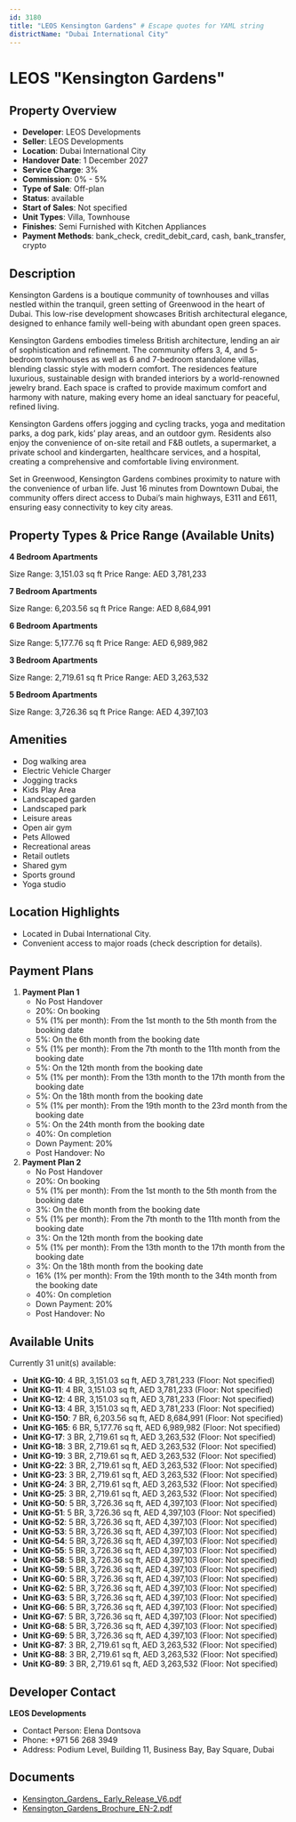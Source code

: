 ```yaml
---
id: 3180
title: "LEOS Kensington Gardens" # Escape quotes for YAML string
districtName: "Dubai International City"
---
```


# LEOS "Kensington Gardens"

## Property Overview
- **Developer**: LEOS Developments
- **Seller**: LEOS Developments
- **Location**: Dubai International City
- **Handover Date**: 1 December 2027
- **Service Charge**: 3%
- **Commission**: 0% - 5%
- **Type of Sale**: Off-plan
- **Status**: available
- **Start of Sales**: Not specified
- **Unit Types**: Villa, Townhouse
- **Finishes**: Semi Furnished with Kitchen Appliances
- **Payment Methods**: bank_check, credit_debit_card, cash, bank_transfer, crypto

## Description
Kensington Gardens is a boutique community of townhouses and villas nestled within the tranquil, green setting of Greenwood in the heart of Dubai. This low-rise development showcases British architectural elegance, designed to enhance family well-being with abundant open green spaces.

Kensington Gardens embodies timeless British architecture, lending an air of sophistication and refinement. The community offers 3, 4, and 5-bedroom townhouses as well as 6 and 7-bedroom standalone villas, blending classic style with modern comfort. The residences feature luxurious, sustainable design with branded interiors by a world-renowned jewelry brand. Each space is crafted to provide maximum comfort and harmony with nature, making every home an ideal sanctuary for peaceful, refined living.

Kensington Gardens offers jogging and cycling tracks, yoga and meditation parks, a dog park, kids’ play areas, and an outdoor gym. Residents also enjoy the convenience of on-site retail and F&B outlets, a supermarket, a private school and kindergarten, healthcare services, and a hospital, creating a comprehensive and comfortable living environment.

Set in Greenwood, Kensington Gardens combines proximity to nature with the convenience of urban life. Just 16 minutes from Downtown Dubai, the community offers direct access to Dubai’s main highways, E311 and E611, ensuring easy connectivity to key city areas.

## Property Types & Price Range (Available Units)
**4 Bedroom Apartments**

Size Range: 3,151.03 sq ft
Price Range: AED 3,781,233

**7 Bedroom Apartments**

Size Range: 6,203.56 sq ft
Price Range: AED 8,684,991

**6 Bedroom Apartments**

Size Range: 5,177.76 sq ft
Price Range: AED 6,989,982

**3 Bedroom Apartments**

Size Range: 2,719.61 sq ft
Price Range: AED 3,263,532

**5 Bedroom Apartments**

Size Range: 3,726.36 sq ft
Price Range: AED 4,397,103

## Amenities
- Dog walking area
- Electric Vehicle Charger
- Jogging tracks
- Kids Play Area
- Landscaped garden
- Landscaped park
- Leisure areas
- Open air gym
- Pets Allowed
- Recreational areas
- Retail outlets
- Shared gym
- Sports ground
- Yoga studio

## Location Highlights
- Located in Dubai International City.
- Convenient access to major roads (check description for details).

## Payment Plans
1. **Payment Plan 1**
   - No Post Handover
   - 20%: On booking
   - 5% (1% per month): From the 1st month to the 5th month from the booking date
   - 5%: On the 6th month from the booking date
   - 5% (1% per month): From the 7th month to the 11th month from the booking date
   - 5%: On the 12th month from the booking date
   - 5% (1% per month): From the 13th month to the 17th month from the booking date
   - 5%: On the 18th month from the booking date
   - 5% (1% per month): From the 19th month to the 23rd month from the booking date
   - 5%: On the 24th month from the booking date
   - 40%: On completion
   - Down Payment: 20%
   - Post Handover: No
2. **Payment Plan 2**
   - No Post Handover
   - 20%: On booking
   - 5% (1% per month): From the 1st month to the 5th month from the booking date
   - 3%: On the 6th month from the booking date
   - 5% (1% per month): From the 7th month to the 11th month from the booking date
   - 3%: On the 12th month from the booking date
   - 5% (1% per month): From the 13th month to the 17th month from the booking date
   - 3%: On the 18th month from the booking date
   - 16% (1% per month): From the 19th month to the 34th month from the booking date
   - 40%: On completion
   - Down Payment: 20%
   - Post Handover: No

## Available Units
Currently 31 unit(s) available:
- **Unit KG-10**: 4 BR, 3,151.03 sq ft, AED 3,781,233 (Floor: Not specified)
- **Unit KG-11**: 4 BR, 3,151.03 sq ft, AED 3,781,233 (Floor: Not specified)
- **Unit KG-12**: 4 BR, 3,151.03 sq ft, AED 3,781,233 (Floor: Not specified)
- **Unit KG-13**: 4 BR, 3,151.03 sq ft, AED 3,781,233 (Floor: Not specified)
- **Unit KG-150**: 7 BR, 6,203.56 sq ft, AED 8,684,991 (Floor: Not specified)
- **Unit KG-165**: 6 BR, 5,177.76 sq ft, AED 6,989,982 (Floor: Not specified)
- **Unit KG-17**: 3 BR, 2,719.61 sq ft, AED 3,263,532 (Floor: Not specified)
- **Unit KG-18**: 3 BR, 2,719.61 sq ft, AED 3,263,532 (Floor: Not specified)
- **Unit KG-19**: 3 BR, 2,719.61 sq ft, AED 3,263,532 (Floor: Not specified)
- **Unit KG-22**: 3 BR, 2,719.61 sq ft, AED 3,263,532 (Floor: Not specified)
- **Unit KG-23**: 3 BR, 2,719.61 sq ft, AED 3,263,532 (Floor: Not specified)
- **Unit KG-24**: 3 BR, 2,719.61 sq ft, AED 3,263,532 (Floor: Not specified)
- **Unit KG-25**: 3 BR, 2,719.61 sq ft, AED 3,263,532 (Floor: Not specified)
- **Unit KG-50**: 5 BR, 3,726.36 sq ft, AED 4,397,103 (Floor: Not specified)
- **Unit KG-51**: 5 BR, 3,726.36 sq ft, AED 4,397,103 (Floor: Not specified)
- **Unit KG-52**: 5 BR, 3,726.36 sq ft, AED 4,397,103 (Floor: Not specified)
- **Unit KG-53**: 5 BR, 3,726.36 sq ft, AED 4,397,103 (Floor: Not specified)
- **Unit KG-54**: 5 BR, 3,726.36 sq ft, AED 4,397,103 (Floor: Not specified)
- **Unit KG-55**: 5 BR, 3,726.36 sq ft, AED 4,397,103 (Floor: Not specified)
- **Unit KG-58**: 5 BR, 3,726.36 sq ft, AED 4,397,103 (Floor: Not specified)
- **Unit KG-59**: 5 BR, 3,726.36 sq ft, AED 4,397,103 (Floor: Not specified)
- **Unit KG-60**: 5 BR, 3,726.36 sq ft, AED 4,397,103 (Floor: Not specified)
- **Unit KG-62**: 5 BR, 3,726.36 sq ft, AED 4,397,103 (Floor: Not specified)
- **Unit KG-63**: 5 BR, 3,726.36 sq ft, AED 4,397,103 (Floor: Not specified)
- **Unit KG-66**: 5 BR, 3,726.36 sq ft, AED 4,397,103 (Floor: Not specified)
- **Unit KG-67**: 5 BR, 3,726.36 sq ft, AED 4,397,103 (Floor: Not specified)
- **Unit KG-68**: 5 BR, 3,726.36 sq ft, AED 4,397,103 (Floor: Not specified)
- **Unit KG-69**: 5 BR, 3,726.36 sq ft, AED 4,397,103 (Floor: Not specified)
- **Unit KG-87**: 3 BR, 2,719.61 sq ft, AED 3,263,532 (Floor: Not specified)
- **Unit KG-88**: 3 BR, 2,719.61 sq ft, AED 3,263,532 (Floor: Not specified)
- **Unit KG-89**: 3 BR, 2,719.61 sq ft, AED 3,263,532 (Floor: Not specified)

## Developer Contact
**LEOS Developments**
- Contact Person: Elena Dontsova
- Phone: +971 56 268 3949
- Address: Podium Level, Building 11, Business Bay, Bay Square, Dubai

## Documents
- [Kensington_Gardens_ Early_Release_V6.pdf](https://cdn.geniemap.net/2024/09/26/zjDXMpywomTSZUyXXMLH86pchoRMxtimtFhzq1sE.pdf)
- [Kensington_Gardens_Brochure_EN-2.pdf](https://cdn.geniemap.net/2024/11/01/a56PdOZmUB4xYktuGCGAoVThrKNrQDXZtY7dazMM.pdf)
